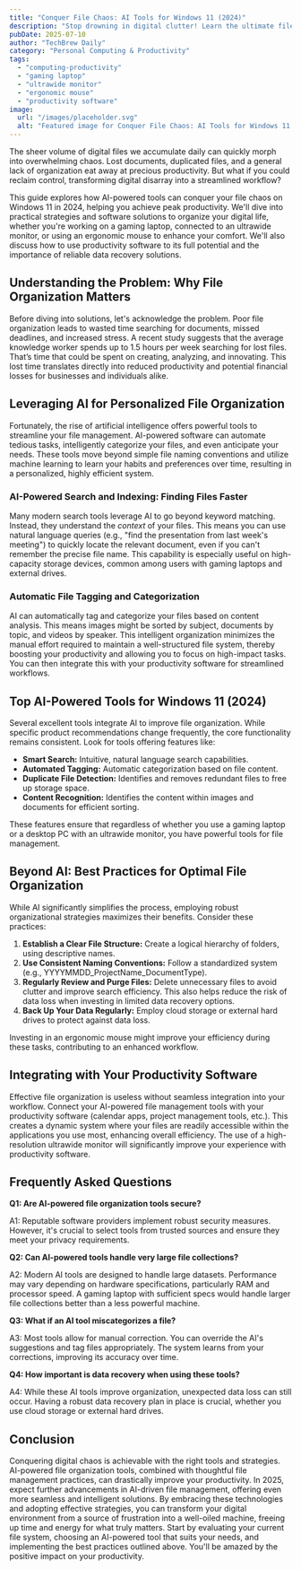 ```yaml
---
title: "Conquer File Chaos: AI Tools for Windows 11 (2024)"
description: "Stop drowning in digital clutter! Learn the ultimate file organization strategies using AI-powered tools on Windows 11. Boost productivity with personalized systems.  Improve your workflow with this complete guide, perfect for gaming laptops and ultrawide monitors. Read now!"
pubDate: 2025-07-10
author: "TechBrew Daily"
category: "Personal Computing & Productivity"
tags:
  - "computing-productivity"
  - "gaming laptop"
  - "ultrawide monitor"
  - "ergonomic mouse"
  - "productivity software"
image:
  url: "/images/placeholder.svg"
  alt: "Featured image for Conquer File Chaos: AI Tools for Windows 11 (2024)"
---
```


The sheer volume of digital files we accumulate daily can quickly morph into overwhelming chaos.  Lost documents, duplicated files, and a general lack of organization eat away at precious productivity.  But what if you could reclaim control, transforming digital disarray into a streamlined workflow?

This guide explores how AI-powered tools can conquer your file chaos on Windows 11 in 2024,  helping you achieve peak productivity. We'll dive into practical strategies and software solutions to organize your digital life, whether you're working on a gaming laptop, connected to an ultrawide monitor, or using an ergonomic mouse to enhance your comfort.  We'll also discuss how to use productivity software to its full potential and the importance of reliable data recovery solutions.

## Understanding the Problem: Why File Organization Matters

Before diving into solutions, let's acknowledge the problem.  Poor file organization leads to wasted time searching for documents, missed deadlines, and increased stress.  A recent study suggests that the average knowledge worker spends up to 1.5 hours per week searching for lost files. That’s time that could be spent on creating, analyzing, and innovating.  This lost time translates directly into reduced productivity and potential financial losses for businesses and individuals alike.

## Leveraging AI for Personalized File Organization

Fortunately, the rise of artificial intelligence offers powerful tools to streamline your file management. AI-powered software can automate tedious tasks, intelligently categorize your files, and even anticipate your needs.  These tools move beyond simple file naming conventions and utilize machine learning to learn your habits and preferences over time, resulting in a personalized, highly efficient system.

### AI-Powered Search and Indexing: Finding Files Faster

Many modern search tools leverage AI to go beyond keyword matching.  Instead, they understand the *context* of your files. This means you can use natural language queries (e.g., "find the presentation from last week's meeting") to quickly locate the relevant document, even if you can't remember the precise file name.  This capability is especially useful on high-capacity storage devices, common among users with gaming laptops and external drives.

### Automatic File Tagging and Categorization

AI can automatically tag and categorize your files based on content analysis. This means images might be sorted by subject, documents by topic, and videos by speaker.  This intelligent organization minimizes the manual effort required to maintain a well-structured file system, thereby boosting your productivity and allowing you to focus on high-impact tasks.  You can then integrate this with your productivity software for streamlined workflows.


##  Top AI-Powered Tools for Windows 11 (2024)

Several excellent tools integrate AI to improve file organization. While specific product recommendations change frequently, the core functionality remains consistent.  Look for tools offering features like:

*   **Smart Search:**  Intuitive, natural language search capabilities.
*   **Automated Tagging:**  Automatic categorization based on file content.
*   **Duplicate File Detection:**  Identifies and removes redundant files to free up storage space.
*   **Content Recognition:**  Identifies the content within images and documents for efficient sorting.


These features ensure that regardless of whether you use a gaming laptop or a desktop PC with an ultrawide monitor, you have powerful tools for file management.


##  Beyond AI: Best Practices for Optimal File Organization

While AI significantly simplifies the process, employing robust organizational strategies maximizes their benefits. Consider these practices:

1.  **Establish a Clear File Structure:** Create a logical hierarchy of folders, using descriptive names.
2.  **Use Consistent Naming Conventions:**  Follow a standardized system (e.g., YYYYMMDD_ProjectName_DocumentType).
3.  **Regularly Review and Purge Files:** Delete unnecessary files to avoid clutter and improve search efficiency.  This also helps reduce the risk of data loss when investing in limited data recovery options.
4.  **Back Up Your Data Regularly:** Employ cloud storage or external hard drives to protect against data loss.

Investing in an ergonomic mouse might improve your efficiency during these tasks, contributing to an enhanced workflow.



## Integrating with Your Productivity Software

Effective file organization is useless without seamless integration into your workflow.  Connect your AI-powered file management tools with your productivity software (calendar apps, project management tools, etc.). This creates a dynamic system where your files are readily accessible within the applications you use most, enhancing overall efficiency. The use of a high-resolution ultrawide monitor will significantly improve your experience with productivity software.


## Frequently Asked Questions

**Q1:  Are AI-powered file organization tools secure?**

A1:  Reputable software providers implement robust security measures.  However, it's crucial to select tools from trusted sources and ensure they meet your privacy requirements.


**Q2:  Can AI-powered tools handle very large file collections?**

A2:  Modern AI tools are designed to handle large datasets. Performance may vary depending on hardware specifications, particularly RAM and processor speed.  A gaming laptop with sufficient specs would handle larger file collections better than a less powerful machine.


**Q3:  What if an AI tool miscategorizes a file?**

A3:  Most tools allow for manual correction. You can override the AI's suggestions and tag files appropriately. The system learns from your corrections, improving its accuracy over time.


**Q4: How important is data recovery when using these tools?**

A4: While these AI tools improve organization, unexpected data loss can still occur. Having a robust data recovery plan in place is crucial, whether you use cloud storage or external hard drives.



## Conclusion

Conquering digital chaos is achievable with the right tools and strategies.  AI-powered file organization tools, combined with thoughtful file management practices, can drastically improve your productivity.  In 2025, expect further advancements in AI-driven file management, offering even more seamless and intelligent solutions.  By embracing these technologies and adopting effective strategies, you can transform your digital environment from a source of frustration into a well-oiled machine, freeing up time and energy for what truly matters.  Start by evaluating your current file system, choosing an AI-powered tool that suits your needs, and implementing the best practices outlined above.  You'll be amazed by the positive impact on your productivity.